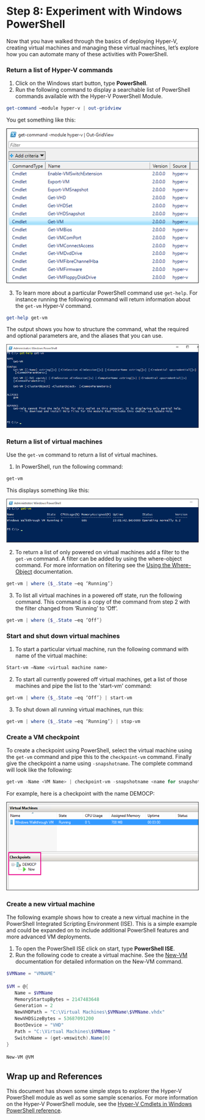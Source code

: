 # Step 8: Experiment with Windows PowerShell

Now that you have walked through the basics of deploying Hyper-V, creating virtual machines and managing these virtual machines, let’s explore how you can automate many of these activities with PowerShell.

### Return a list of Hyper-V commands

1.	Click on the Windows start button, type **PowerShell**.
2.	Run the following command to display a searchable list of PowerShell commands available with the Hyper-V PowerShell Module.

 ```powershell
get-command –module hyper-v | out-gridview
```
  You get something like this:

  ![](media\command_grid.png)

3. To learn more about a particular PowerShell command use `get-help`. For instance running the following command will return information about the `get-vm` Hyper-V command.

  ```powershell
get-help get-vm
```
 The output shows you how to structure the command, what the required and optional parameters are, and the aliases that you can use.

 ![](media\get_help.png)


### Return a list of virtual machines

Use the `get-vm` command to return a list of virtual machines.

1. In PowerShell, run the following command:
 
 ```powershell
get-vm
```
 This displays something like this:

 ![](media\get_vm.png)

2. To return a list of only powered on virtual machines add a filter to the `get-vm` command. A filter can be added by using the where-object command. For more information on filtering see the [Using the Where-Object](https://technet.microsoft.com/en-us/library/ee177028.aspx) documentation.   

 ```powershell
 get-vm | where {$_.State –eq ‘Running’}
 ```
3.  To list all virtual machines in a powered off state, run the following command. This command is a copy of the command from step 2 with the filter changed from ‘Running’ to ‘Off’.

 ```powershell
 get-vm | where {$_.State –eq ‘Off’}
 ```

### Start and shut down virtual machines

1. To start a particular virtual machine, run the following command with name of the virtual machine:

 ```powershell
 Start-vm –Name <virtual machine name>
 ```

2. To start all currently powered off virtual machines, get a list of those machines and pipe the list to the 'start-vm' command:

  ```powershell
 get-vm | where {$_.State –eq ‘Off’} | start-vm
 ```
3. To shut down all running virtual machines, run this:
 
  ```powershell
 get-vm | where {$_.State –eq ‘Running’} | stop-vm
 ```

### Create a VM checkpoint

To create a checkpoint using PowerShell, select the virtual machine using the `get-vm` command and pipe this to the `checkpoint-vm` command. Finally give the checkpoint a name using `-snapshotname`. The complete command will look like the following:

 ```powershell
 get-vm -Name <VM Name> | checkpoint-vm -snapshotname <name for snapshot>
 ```
For example, here is a checkpoint with the name DEMOCP:
 
 ![](media\POSH_CP2.png)

### Create a new virtual machine

The following example shows how to create a new virtual machine in the PowerShell Integrated Scripting Environment (ISE). This is a simple example and could be expanded on to include additional PowerShell features and more advanced VM deployments.

1. To open the PowerShell ISE click on start, type **PowerShell ISE**.
2. Run the following code to create a virtual machine. See the [New-VM](https://technet.microsoft.com/en-us/library/hh848537.aspx) documentation for detailed information on the New-VM command.

  ```powershell
 $VMName = "VMNAME"

 $VM = @{
     Name = $VMName 
     MemoryStartupBytes = 2147483648
     Generation = 2
     NewVHDPath = "C:\Virtual Machines\$VMName\$VMName.vhdx"
     NewVHDSizeBytes = 53687091200
     BootDevice = "VHD"
     Path = "C:\Virtual Machines\$VMName "
     SwitchName = (get-vmswitch).Name[0]
 }

 New-VM @VM
  ```

## Wrap up and References

This document has shown some simple steps to explorer the Hyper-V PowerShell module as well as some sample scenarios. For more information on the Hyper-V PowerShell module, see the [Hyper-V Cmdlets in Windows PowerShell reference](https://technet.microsoft.com/%5Clibrary/Hh848559.aspx).  
 